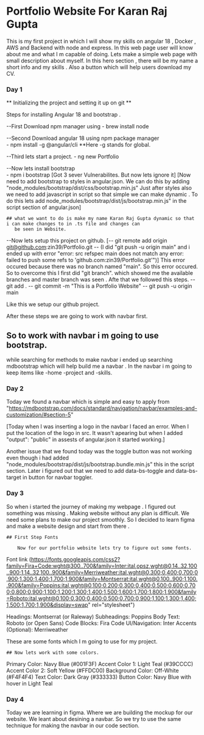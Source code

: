 # Portfolio Website For Karan Raj Gupta

This is my first project in which I will show my skills on angular 18 , Docker , AWS and Backend with node and express. In this web page user will know about me and what I m capable of doing. Lets make a simple web page with small description about myself. 
In this hero section , there will be my name a short info and my skills . Also a button which will help users download my CV.



### Day 1 

** Initializing the project and setting it up on git **

Steps for installing Angular 18 and bootstrap .

--First Download npm manager using 
      - brew install node

--Second Download angular 18 using npm package manager  
      - npm install -g @angular/cli
      **Here -g stands for global.

--Third lets start a project. 
      - ng new Portfolio

--Now lets install bootstrap  
      - npm i bootstrap
    [Got 3 sever Vulnerabilites. But now lets ignore it]
    [Now need to add bootstrap to styles in angular.json. We can do this by adding "node_modules/bootstrap/dist/css/bootstrap.min.js" 
    Just after styles also we need to add javascript in script so that simple we can make dynamic . To do this lets add 
    node_modules/bootstrap/dist/js/bootstrap.min.js" in the script section of angular.json]

    ## what we want to do is make my name Karan Raj Gupta dynamic so that i can make changes to in .ts file and changes can 
       be seen in Website. 

--Now lets setup this project on github.
  [-- git remote add origin git@github.com:zin39/Portfolio.git
  -- (I did "git push -u origin main" and i ended up with error "error: src refspec main does not match any error: failed to push 
      some refs to 'github.com:zin39/Portfolio.git'")]
       This error occured because there was no branch named "main". So this error occured. So to overcome this I first did "git branch".
        which showed me the available branches and master branch was seen . Afte that we followed this steps.
  -- git add .
  -- git commit -m "This is a Portfolio Website"
  -- git push -u origin main

Like this we setup our github project. 

After these steps we are going to work with navbar first. 

## So to work with navbar i  m going to use bootstrap.
  while searching for methods to make navbar i ended up searching mdbootstrap which will help build me a navbar . In the navbar i m going to keep items like -home -project and -skills.

### Day 2

Today we found a navbar which is simple and easy to apply from "https://mdbootstrap.com/docs/standard/navigation/navbar/examples-and-customization/#section-5"

[Today when I was inserting a logo in the navbar I faced an error. When I put the location of the logo in src. It wasn't apearing but when I added "output": "public" in assests of angular.json it started working.]

Another issue that we found today was the toggle button was not working even though i had added "node_modules/bootstrap/dist/js/bootstrap.bundle.min.js" this in the script section. 
Later i figured out that we need to add data-bs-toggle and data-bs-target in button for navbar toggler.

### Day 3 

So when i started the journey of making my webpage . I figured out something was missing . Making website without any plan is difficult. We need some plans to 
make our project smoothly. So I decided to learn figma and make a website design and start from there .

    ## First Step Fonts

        Now for our portfolio website lets try to figure out some fonts. 
Font link (https://fonts.googleapis.com/css2?family=Fira+Code:wght@300..700&family=Inter:ital,opsz,wght@0,14..32,100..900;1,14..32,100..900&family=Merriweather:ital,wght@0,300;0,400;0,700;0,900;1,300;1,400;1,700;1,900&family=Montserrat:ital,wght@0,100..900;1,100..900&family=Poppins:ital,wght@0,100;0,200;0,300;0,400;0,500;0,600;0,700;0,800;0,900;1,100;1,200;1,300;1,400;1,500;1,600;1,700;1,800;1,900&family=Roboto:ital,wght@0,100;0,300;0,400;0,500;0,700;0,900;1,100;1,300;1,400;1,500;1,700;1,900&display=swap" rel="stylesheet")

Headings: Montserrat (or Raleway)
Subheadings: Poppins
Body Text: Roboto (or Open Sans)
Code Blocks: Fira Code
UI/Navigation: Inter
Accents (Optional): Merriweather

These are some fonts which I m going to use for my project. 

    ## Now lets work with some colors.
Primary Color: Navy Blue (#001F3F)
Accent Color 1: Light Teal (#39CCCC)
Accent Color 2: Soft Yellow (#FFDC00)
Background Color: Off-White (#F4F4F4)
Text Color: Dark Gray (#333333)
Button Color: Navy Blue with hover in Light Teal


### Day 4 

Today we are learning in figma. Where we are building the mockup for our website. We leant about desining a navbar. So we try to use the same technique for 
making the navbar in our code section.






